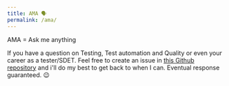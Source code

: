 ```yaml
---
title: AMA 🗣
permalink: /ama/
---
```


AMA = Ask me anything

If you have a question on Testing, Test automation and Quality or even your career as a tester/SDET.
Feel free to create an issue in [this Github repository](https://github.com/automationhacks/ama) and
i'll do my best to get back to when I can. Eventual response guaranteed. 😉
